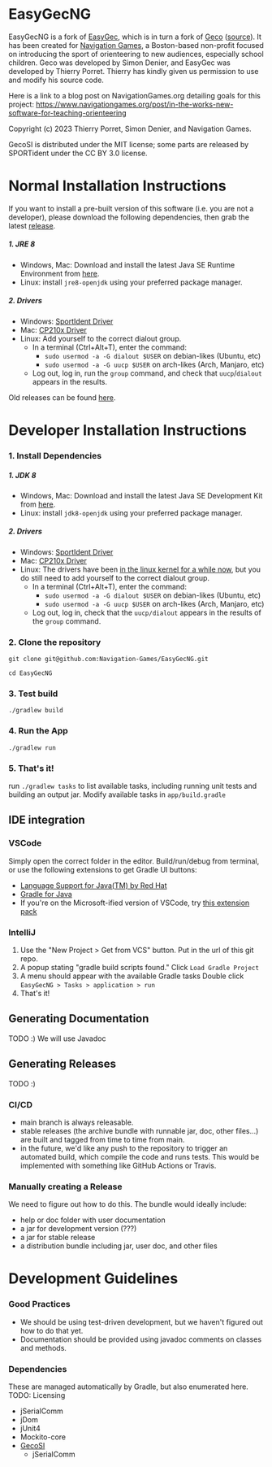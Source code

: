 # EasyGecNG

EasyGecNG is a fork of [EasyGec](http://t.porret.free.fr/lienlogiciel.php?idmenu=60), which is in turn a fork of [Geco](http://sdenier.github.io/Geco/begin/index.html) ([source](https://github.com/sdenier/Geco)). It has been created for [Navigation Games](https://www.navigationgames.org/), a Boston-based non-profit focused on introducing the sport of orienteering to new audiences, especially school children. Geco was developed by Simon Denier, and EasyGec was developed by Thierry Porret. Thierry has kindly given us permission to use and modify his source code.


Here is a link to a blog post on NavigationGames.org detailing goals for this project:
https://www.navigationgames.org/post/in-the-works-new-software-for-teaching-orienteering



<!-- TODO: figure out licensing oml -->
Copyright (c) 2023 Thierry Porret, Simon Denier, and Navigation Games.

GecoSI is distributed under the MIT license; some parts are released by SPORTident under the CC BY 3.0 license. 


# Normal Installation Instructions

If you want to install a pre-built version of this software (i.e. you are not a developer), please download the following dependencies, then grab the latest [release](https://github.com/Navigation-Games/EasyGecNG/releases).
##### 1. JRE 8
  - Windows, Mac: Download and install the latest Java SE Runtime Environment from [here](https://www.oracle.com/java/technologies/javase/javase8u211-later-archive-downloads.html).
  - Linux: install `jre8-openjdk` using your preferred package manager.
##### 2. Drivers
  - Windows: [SportIdent Driver](https://www.sportident.com/products/96-software/161-usb-driver.html)
  - Mac: [CP210x Driver](https://www.silabs.com/developers/usb-to-uart-bridge-vcp-drivers)
  - Linux: Add yourself to the correct dialout group.
    - In a terminal (Ctrl+Alt+T), enter the command:
      - `sudo usermod -a -G dialout $USER` on debian-likes (Ubuntu, etc)
      - `sudo usermod -a -G uucp $USER` on arch-likes (Arch, Manjaro, etc)
    - Log out, log in, run the `group` command, and check that `uucp`/`dialout` appears in the results. 

Old releases can be found [here](https://www.navigationgames.org/about-3).


# Developer Installation Instructions

### 1. Install Dependencies

##### 1. JDK 8
  - Windows, Mac: Download and install the latest Java SE Development Kit from [here](https://www.oracle.com/java/technologies/javase/javase8u211-later-archive-downloads.html).
  - Linux: install `jdk8-openjdk` using your preferred package manager.
##### 2. Drivers
  - Windows: [SportIdent Driver](https://www.sportident.com/products/96-software/161-usb-driver.html)
  - Mac: [CP210x Driver](https://www.silabs.com/developers/usb-to-uart-bridge-vcp-drivers)
  - Linux: The drivers have been [in the linux kernel for a while now](https://github.com/torvalds/linux/blob/master/drivers/usb/serial/cp210x.c), but you do still need to add yourself to the correct dialout group.
    - In a terminal (Ctrl+Alt+T), enter the command:
      - `sudo usermod -a -G dialout $USER` on debian-likes (Ubuntu, etc)
      - `sudo usermod -a -G uucp $USER` on arch-likes (Arch, Manjaro, etc)
    - Log out, log in, check that the `uucp/dialout` appears in the results of the `group` command.


### 2. Clone the repository
`git clone git@github.com:Navigation-Games/EasyGecNG.git`

`cd EasyGecNG`

### 3. Test build
`./gradlew build`

### 4. Run the App
`./gradlew run`

### 5. That's it!
run `./gradlew tasks` to list available tasks, including running unit tests and building an output jar. Modify available tasks in `app/build.gradle`

## IDE integration

### VSCode
Simply open the correct folder in the editor. Build/run/debug from terminal, or use the following extensions to get Gradle UI buttons:
- [Language Support for Java(TM) by Red Hat](https://open-vsx.org/extension/redhat/java)
- [Gradle for Java](https://open-vsx.org/extension/vscjava/vscode-gradle)
- If you're on the Microsoft-ified version of VSCode, try [this extension pack](https://marketplace.visualstudio.com/items?itemName=vscjava.vscode-java-pack)

### IntelliJ
1. Use the "New Project > Get from VCS" button. Put in the url of this git repo.
2. A popup stating "gradle build scripts found." Click `Load Gradle Project`
3. A menu should appear with the available Gradle tasks Double click `EasyGecNG > Tasks > application > run`
4. That's it!

## Generating Documentation
TODO :)
We will use Javadoc

## Generating Releases
TODO :)

### CI/CD
- main branch is always releasable.
- stable releases (the archive bundle with runnable jar, doc, other files...) are built and tagged from time to time from main.
- in the future, we'd like any push to the repository to trigger an automated build, which compile the code and runs tests. This would be implemented with something like GitHub Actions or Travis.

### Manually creating a Release
We need to figure out how to do this. The bundle would ideally include:
- help or doc folder with user documentation
- a jar for development version (???)
- a jar for stable release
- a distribution bundle including jar, user doc, and other files


# Development Guidelines
### Good Practices
- We should be using test-driven development, but we haven't figured out how to do that yet.
- Documentation should be provided using javadoc comments on classes and methods.

### Dependencies
These are managed automatically by Gradle, but also enumerated here. TODO: Licensing
- jSerialComm
- jDom
- jUnit4
- Mockito-core
- [GecoSI](https://github.com/Navigation-Games/GecoSI)
  - jSerialComm